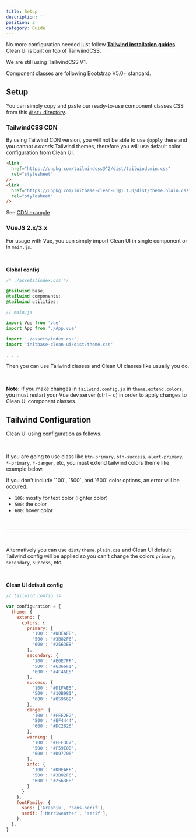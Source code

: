 ```yaml
---
title: Setup
description: ''
position: 2
category: Guide
---
```


No more configuration needed just follow [__Tailwind installation guides__](https://tailwindcss.com/docs/installation#integration-guides). Clean UI is built on top of TailwiindCSS.

<alert type="warning">
We are still using TailwindCSS V1.
</alert>

Component classes are following Bootstrap V5.0+ standard.

## Setup

You can simply copy and paste our ready-to-use component classes CSS from this [`dist/` directory](https://github.com/initbase/clean/tree/main/dist). 

### TailwindCSS CDN

By using Tailwind CDN version, you will not be able to use `@apply` there and you cannot _extends_ Tailwind themes, therefore you will use default color configuration from Clean UI.

```html
<link
  href="https://unpkg.com/tailwindcss@^2/dist/tailwind.min.css"
  rel="stylesheet"
/>
<link
  href="https://unpkg.com/initbase-clean-ui@1.1.0/dist/theme.plain.css"
  rel="stylesheet"
/>
```

See [CDN example](/static-cdn)

### VueJS 2.x/3.x

For usage with Vue, you can simply import Clean UI in single component or in `main.js`.

<br />

__Global config__

```css
/* ./assets/index.css */

@tailwind base;
@tailwind components;
@tailwind utilities;
```

```javascript
// main.js

import Vue from 'vue'
import App from './App.vue'

import './assets/index.css';
import 'initbase-clean-ui/dist/theme.css'

. . . 

```

Then you can use Tailwind classes and Clean UI classes like usually you do.

<br />

__Note:__ If you make changes in `tailwind.config.js` in `theme.extend.colors`, you must restart your Vue dev server (ctrl + c) in order to apply changes to Clean UI component classes.


## Tailwind Configuration

Clean UI using configuration as follows.

<br class="mb-1"/>

If you are going to use class like `btn-primary`, `btn-success`, `alert-primary`, `*-primary`, `*-danger`, etc, you must extend tailwind colors theme like example below.

<alert type="warning">
If you don't include `100`, `500`, and `600` color options, an error will be occured.
</alert>


- `100`: mostly for text color (lighter color)
- `500`: the color
- `600`: hover color

<br />

---

<br />

Alternatively you can use `dist/theme.plain.css` and Clean UI default Tailwind config will be applied so you can't change the colors `primary`, `secondary`, `success`, etc.

<br />

__Clean UI default config__

```javascript
// tailwind.config.js

var configuration = {
  theme: {
    extend: {
      colors: {
        primary: {
          '100': '#DBEAFE',
          '500': '#3B82F6',
          '600': '#2563EB'
        },
        secondary: {
          '100': '#E0E7FF',
          '500': '#6366F1',
          '600': '#4F46E5'
        },
        success: {
          '100': '#D1FAE5',
          '500': '#10B981',
          '600': '#059669'
        },
        danger: {
          '100': '#FEE2E2',
          '500': '#EF4444',
          '600': '#DC2626'
        },
        warning: {
          '100': '#FEF3C7',
          '500': '#F59E0B',
          '600': '#D97706'
        },
        info: {
          '100': '#DBEAFE',
          '500': '#3B82F6',
          '600': '#2563EB'
        }
      }
    },
    fontFamily: {
      sans: ['Graphik', 'sans-serif'],
      serif: ['Merriweather', 'serif'],
    },
  },
}
```